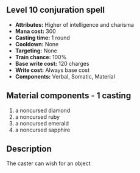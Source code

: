 ## Level 10 conjuration spell
- **Attributes:** Higher of intelligence and charisma
- **Mana cost:** 300
- **Casting time:** 1 round
- **Cooldown:** None
- **Targeting:** None
- **Train chance:** 100%
- **Base write cost:** 120 charges
- **Write cost:** Always base cost
- **Components:** Verbal, Somatic, Material
## Material components - 1 casting
1. a noncursed diamond
2. a noncursed ruby
3. a noncursed emerald
4. a noncursed sapphire
## Description
The caster can wish for an object
